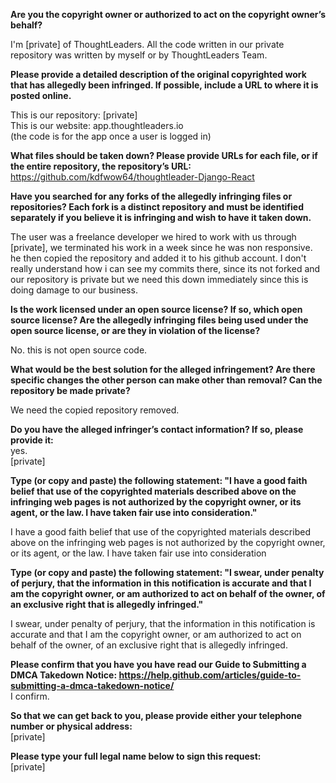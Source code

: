 **Are you the copyright owner or authorized to act on the copyright owner’s behalf?**

I'm [private] of ThoughtLeaders. All the code written in our private repository was written by myself or by ThoughtLeaders Team.

**Please provide a detailed description of the original copyrighted work that has allegedly been infringed. If possible, include a URL to where it is posted online.**

This is our repository: [private]  
This is our website: app.thoughtleaders.io  
(the code is for the app once a user is logged in)

**What files should be taken down? Please provide URLs for each file, or if the entire repository, the repository’s URL:**  
https://github.com/kdfwow64/thoughtleader-Django-React

**Have you searched for any forks of the allegedly infringing files or repositories? Each fork is a distinct repository and must be identified separately if you believe it is infringing and wish to have it taken down.**

The user was a freelance developer we hired to work with us through [private], we terminated his work in a week since he was non responsive. he then copied the repository and added it to his github account. I don't really understand how i can see my commits there, since its not forked and our repository is private but we need this down immediately since this is doing damage to our business.

**Is the work licensed under an open source license? If so, which open source license? Are the allegedly infringing files being used under the open source license, or are they in violation of the license?**

No. this is not open source code.

**What would be the best solution for the alleged infringement? Are there specific changes the other person can make other than removal? Can the repository be made private?**

We need the copied repository removed.

**Do you have the alleged infringer’s contact information? If so, please provide it:**  
yes.  
[private]

**Type (or copy and paste) the following statement: "I have a good faith belief that use of the copyrighted materials described above on the infringing web pages is not authorized by the copyright owner, or its agent, or the law. I have taken fair use into consideration."**

I have a good faith belief that use of the copyrighted materials described above on the infringing web pages is not authorized by the copyright owner, or its agent, or the law. I have taken fair use into consideration

**Type (or copy and paste) the following statement: "I swear, under penalty of perjury, that the information in this notification is accurate and that I am the copyright owner, or am authorized to act on behalf of the owner, of an exclusive right that is allegedly infringed."**

I swear, under penalty of perjury, that the information in this notification is accurate and that I am the copyright owner, or am authorized to act on behalf of the owner, of an exclusive right that is allegedly infringed.

**Please confirm that you have you have read our Guide to Submitting a DMCA Takedown Notice: https://help.github.com/articles/guide-to-submitting-a-dmca-takedown-notice/**  
I confirm.

**So that we can get back to you, please provide either your telephone number or physical address:**  
[private]

**Please type your full legal name below to sign this request:**  
[private]


